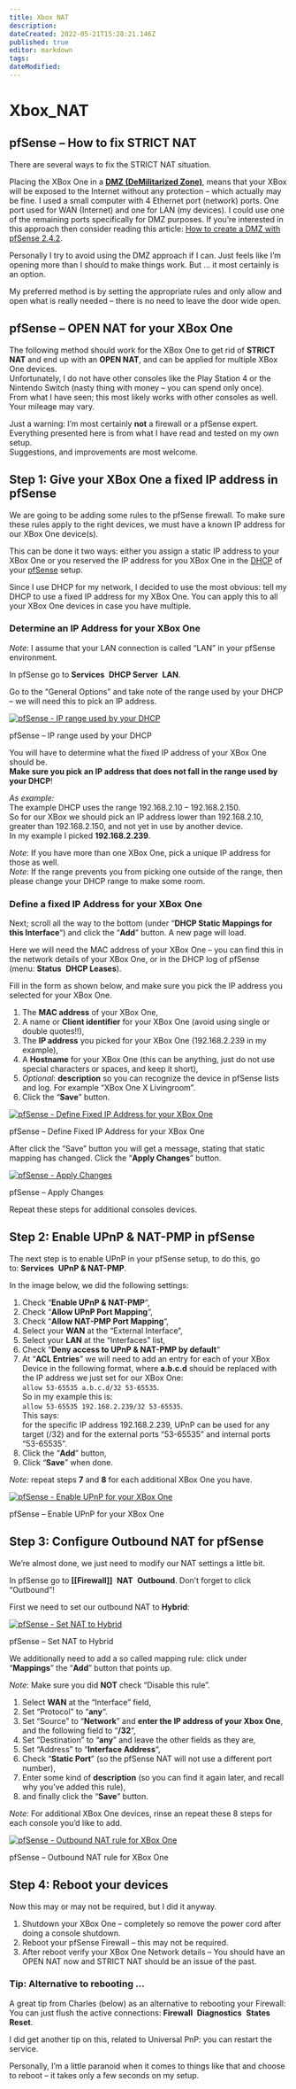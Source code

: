 ```yaml
---
title: Xbox NAT
description: 
dateCreated: 2022-05-21T15:28:21.146Z
published: true
editor: markdown
tags: 
dateModified: 
---
```

# Xbox_NAT
## pfSense – How to fix STRICT NAT

There are several ways to fix the STRICT NAT situation.

Placing the XBox One in a **[DMZ (DeMilitarized Zone)](https://en.wikipedia.org/wiki/DMZ_(computing))**, means that your XBox will be exposed to the Internet without any protection – which actually may be fine. I used a small computer with 4 Ethernet port (network) ports. One port used for WAN (Internet) and one for LAN (my devices). I could use one of the remaining ports specifically for DMZ purposes. If you’re interested in this approach then consider reading this article: [How to create a DMZ with pfSense 2.4.2](https://www.ceos3c.com/pfsense/how-to-create-a-dmz-with-pfsense-2-4-2/).

Personally I try to avoid using the DMZ approach if I can. Just feels like I’m opening more than I should to make things work. But … it most certainly is an option.

My preferred method is by setting the appropriate rules and only allow and open what is really needed – there is no need to leave the door wide open.

## pfSense – OPEN NAT for your XBox One

The following method should work for the XBox One to get rid of **STRICT NAT** and end up with an **OPEN NAT**, and can be applied for multiple XBox One devices.  
Unfortunately, I do not have other consoles like the Play Station 4 or the Nintendo Switch (nasty thing with money – you can spend only once).  
From what I have seen; this most likely works with other consoles as well. Your mileage may vary.

Just a warning: I’m most certainly **not** a firewall or a pfSense expert.  
Everything presented here is from what I have read and tested on my own setup.  
Suggestions, and improvements are most welcome.

## Step 1: Give your XBox One a fixed IP address in pfSense

We are going to be adding some rules to the pfSense firewall. To make sure these rules apply to the right devices, we must have a known IP address for our XBox One device(s).

This can be done it two ways: either you assign a static IP address to your XBox One or you reserved the IP address for you XBox One in the [DHCP](https://en.wikipedia.org/wiki/Dynamic_Host_Configuration_Protocol) of your [pfSense](https://www.pfsense.org/) setup.

Since I use DHCP for my network, I decided to use the most obvious: tell my DHCP to use a fixed IP address for my XBox One. You can apply this to all your XBox One devices in case you have multiple.

### Determine an IP Address for your XBox One

_Note_: I assume that your LAN connection is called “LAN” in your pfSense environment.

In pfSense go to **Services**  **DHCP Server**  **LAN**.

Go to the “General Options” and take note of the range used by your DHCP – we will need this to pick an IP address.

[![pfSense - IP range used by your DHCP](https://www.tweaking4all.com/wp-content/uploads/2018/08/pfsense-dhcp-range.png)](https://www.tweaking4all.com/wp-content/uploads/2018/08/pfsense-dhcp-range.png)

pfSense – IP range used by your DHCP

You will have to determine what the fixed IP address of your XBox One should be.  
**Make sure you pick an IP address that does not fall in the range used by your DHCP**!

_As example:_  
The example DHCP uses the range 192.168.2.10 – 192.168.2.150.  
So for our XBox we should pick an IP address lower than 192.168.2.10, greater than 192.168.2.150, and not yet in use by another device.  
In my example I picked **192.168.2.239**.

_Note_: If you have more than one XBox One, pick a unique IP address for those as well.  
_Note_: If the range prevents you from picking one outside of the range, then please change your DHCP range to make some room.

### Define a fixed IP Address for your XBox One

Next; scroll all the way to the bottom (under “**DHCP Static Mappings for this Interface**“) and click the “**Add**” button. A new page will load.

Here we will need the MAC address of your XBox One – you can find this in the network details of your XBox One, or in the DHCP log of pfSense (menu: **Status**  **DHCP Leases**).

Fill in the form as shown below, and make sure you pick the IP address you selected for your XBox One.

1.  The **MAC address** of your XBox One,
2.  A name or **Client identifier** for your XBox One (avoid using single or double quotes!!),
3.  The **IP address** you picked for your XBox One (192.168.2.239 in my example),
4.  A **Hostname** for your XBox One (this can be anything, just do not use special characters or spaces, and keep it short),
5.  _Optional_: **description** so you can recognize the device in pfSense lists and log. For example “XBox One X Livingroom”.
6.  Click the “**Save**” button.

[![pfSense - Define Fixed IP Address for your XBox One](https://www.tweaking4all.com/wp-content/uploads/2018/08/pfsense-fixed-ip-xboxone.png)](https://www.tweaking4all.com/wp-content/uploads/2018/08/pfsense-fixed-ip-xboxone.png)

pfSense – Define Fixed IP Address for your XBox One

After click the “Save” button you will get a message, stating that static mapping has changed. Click the “**Apply Changes**” button.

[![pfSense - Apply Changes](https://www.tweaking4all.com/wp-content/uploads/2018/08/pfsense-fixed-ip-xboxone-changed.png)](https://www.tweaking4all.com/wp-content/uploads/2018/08/pfsense-fixed-ip-xboxone-changed.png)

pfSense – Apply Changes

Repeat these steps for additional consoles devices.

## Step 2: Enable UPnP & NAT-PMP in pfSense

The next step is to enable UPnP in your pfSense setup, to do this, go to: **Services**  **UPnP & NAT-PMP**.

In the image below, we did the following settings:

1.  Check “**Enable UPnP & NAT-PMP**“,
2.  Check “**Allow UPnP Port Mapping**“,
3.  Check “**Allow NAT-PMP Port Mapping**“,
4.  Select your **WAN** at the “External Interface“,
5.  Select your **LAN** at the “Interfaces” list,
6.  Check “**Deny access to UPnP & NAT-PMP by default**“
7.  At “**ACL Entries**” we will need to add an entry for each of your XBox Device in the following format, where **a.b.c.d** should be replaced with the IP address we just set for our XBox One:  
    `allow 53-65535 a.b.c.d/32 53-65535`.  
    So in my example this is:  
    `allow 53-65535 192.168.2.239/32 53-65535`.  
    This says:  
    for the specific IP address 192.168.2.239, UPnP can be used for any target (/32) and for the external ports “53-65535” and internal ports “53-65535”.
8.  Click the “**Add**” button,
9.  Click “**Save**” when done.

_Note:_ repeat steps **7** and **8** for each additional XBox One you have.

[![pfSense - Enable UPnP for your XBox One](https://www.tweaking4all.com/wp-content/uploads/2018/08/pfsense-enable-upnp-for-xboxone.png)](https://www.tweaking4all.com/wp-content/uploads/2018/08/pfsense-enable-upnp-for-xboxone.png)

pfSense – Enable UPnP for your XBox One

## Step 3: Configure Outbound NAT for pfSense

We’re almost done, we just need to modify our NAT settings a little bit.

In pfSense go to **[[Firewall]]**  **NAT**  **Outbound**. Don’t forget to click “Outbound”!

First we need to set our outbound NAT to **Hybrid**:

[![pfSense - Set NAT to Hybrid](https://www.tweaking4all.com/wp-content/uploads/2018/08/pfsense-hybrid-outbound-nat.png)](https://www.tweaking4all.com/wp-content/uploads/2018/08/pfsense-hybrid-outbound-nat.png)

pfSense – Set NAT to Hybrid

We additionally need to add a so called mapping rule: click under “**Mappings**” the “**Add**” button that points up.

_Note_: Make sure you did **NOT** check “Disable this rule”.

1.  Select **WAN** at the “Interface” field,
2.  Set “Protocol” to “**any**“.
3.  Set “Source” to “**Network**” and **enter the IP address of your Xbox One**, and the following field to “**/32**“,
4.  Set “Destination” to “**any**” and leave the other fields as they are,
5.  Set “Address” to “**Interface Address**“,
6.  Check “**Static Port**” (so the pfSense NAT will not use a different port number),
7.  Enter some kind of **description** (so you can find it again later, and recall why you’ve added this rule),
8.  and finally click the “**Save**” button.

_Note:_ For additional XBox One devices, rinse an repeat these 8 steps for each console you’d like to add.

[![pfSense - Outbound NAT rule for XBox One](https://www.tweaking4all.com/wp-content/uploads/2018/08/pfsense-outbound-nat-rule-for-xboxone.png)](https://www.tweaking4all.com/wp-content/uploads/2018/08/pfsense-outbound-nat-rule-for-xboxone.png)

pfSense – Outbound NAT rule for XBox One

## Step 4: Reboot your devices

Now this may or may not be required, but I did it anyway.

1.  Shutdown your XBox One – completely so remove the power cord after doing a console shutdown.
2.  Reboot your pfSense Firewall – this may not be required.
3.  After reboot verify your XBox One Network details – You should have an OPEN NAT now and STRICT NAT should be an issue of the past.

### Tip: Alternative to rebooting … 

A great tip from Charles (below) as an alternative to rebooting your Firewall:  
You can just flush the active connections: **Firewall**  **Diagnostics**  **States Reset**.

I did get another tip on this, related to Universal PnP: you can restart the service.

Personally, I’m a little paranoid when it comes to things like that and choose to reboot – it takes only a few seconds on my setup.